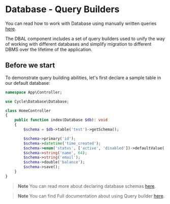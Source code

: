 # Database - Query Builders

You can read how to work with Database using manually written queries [here](../database/access.md).

The DBAL component includes a set of query builders used to unify the way of working with different databases
and simplify migration to different DBMS over the lifetime of the application.

## Before we start

To demonstrate query building abilities, let's first declare a sample table in our default database:

```php
namespace App\Controller;

use Cycle\Database\Database;

class HomeController
{
    public function index(Database $db): void
    {
        $schema = $db->table('test')->getSchema();

        $schema->primary('id');
        $schema->datetime('time_created');
        $schema->enum('status', ['active', 'disabled'])->defaultValue('active');
        $schema->string('name', 64);
        $schema->string('email');
        $schema->double('balance');
        $schema->save();
    }
}
```

> **Note**
> You can read more about declaring database schemas [here](https://cycle-orm.dev/docs/database-declaration/2.x/en).

> **Note**
> You can find Full documentation about using Query builder [here](https://cycle-orm.dev/docs/database-query-builders/2.x/en).
